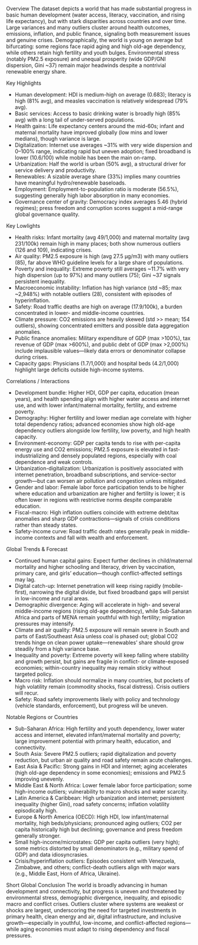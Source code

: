Overview
The dataset depicts a world that has made substantial progress in basic human development (water access, literacy, vaccination, and rising life expectancy), but with stark disparities across countries and over time. Large variances and many outliers cluster around health outcomes, emissions, inflation, and public finance, signaling both measurement issues and genuine crises. Demographically, the world is young on average but bifurcating: some regions face rapid aging and high old-age dependency, while others retain high fertility and youth bulges. Environmental stress (notably PM2.5 exposure) and unequal prosperity (wide GDP/GNI dispersion, Gini ~37) remain major headwinds despite a nontrivial renewable energy share.

Key Highlights
- Human development: HDI is medium-high on average (0.683); literacy is high (81% avg), and measles vaccination is relatively widespread (79% avg).
- Basic services: Access to basic drinking water is broadly high (85% avg) with a long tail of under-served populations.
- Health gains: Life expectancy centers around the mid-60s; infant and maternal mortality have improved globally (low mins and lower medians), though variance is large.
- Digitalization: Internet use averages ~31% with very wide dispersion and 0–100% range, indicating rapid but uneven adoption; fixed broadband is lower (10.6/100) while mobile has been the main on-ramp.
- Urbanization: Half the world is urban (50% avg), a structural driver for service delivery and productivity.
- Renewables: A sizable average share (33%) implies many countries have meaningful hydro/renewable baseloads.
- Employment: Employment-to-population ratio is moderate (56.5%), suggesting generally high labor absorption in many economies.
- Governance center of gravity: Democracy index averages 5.46 (hybrid regimes); press freedom and corruption scores suggest a mid-range global governance quality.

Key Lowlights
- Health risks: Infant mortality (avg 49/1,000) and maternal mortality (avg 231/100k) remain high in many places; both show numerous outliers (126 and 109), indicating crises.
- Air quality: PM2.5 exposure is high (avg 27.5 μg/m3) with many outliers (85), far above WHO guideline levels for a large share of populations.
- Poverty and inequality: Extreme poverty still averages ~11.7% with very high dispersion (up to 97%) and many outliers (75); Gini ~37 signals persistent inequality.
- Macroeconomic instability: Inflation has high variance (std ~85; max ~2,948%) with notable outliers (28), consistent with episodes of hyperinflation.
- Safety: Road traffic deaths are high on average (17.9/100k), a burden concentrated in lower- and middle-income countries.
- Climate pressure: CO2 emissions are heavily skewed (std >> mean; 154 outliers), showing concentrated emitters and possible data aggregation anomalies.
- Public finance anomalies: Military expenditure of GDP (max >100%), tax revenue of GDP (max >600%), and public debt of GDP (max >2,000%) include implausible values—likely data errors or denominator collapse during crises.
- Capacity gaps: Physicians (1.7/1,000) and hospital beds (4.2/1,000) highlight large deficits outside high-income systems.

Correlations / Interactions
- Development bundle: Higher HDI, GDP per capita, education (mean years), and health spending align with higher water access and internet use, and with lower infant/maternal mortality, fertility, and extreme poverty.
- Demography: Higher fertility and lower median age correlate with higher total dependency ratios; advanced economies show high old-age dependency outliers alongside low fertility, low poverty, and high health capacity.
- Environment-economy: GDP per capita tends to rise with per-capita energy use and CO2 emissions; PM2.5 exposure is elevated in fast-industrializing and densely populated regions, especially with coal dependence and weak controls.
- Urbanization-digitalization: Urbanization is positively associated with internet penetration, broadband subscriptions, and service-sector growth—but can worsen air pollution and congestion unless mitigated.
- Gender and labor: Female labor force participation tends to be higher where education and urbanization are higher and fertility is lower; it is often lower in regions with restrictive norms despite comparable education.
- Fiscal-macro: High inflation outliers coincide with extreme debt/tax anomalies and sharp GDP contractions—signals of crisis conditions rather than steady states.
- Safety-income curve: Road traffic death rates generally peak in middle-income contexts and fall with wealth and enforcement.

Global Trends & Forecast
- Continued human capital gains: Expect further declines in child/maternal mortality and higher schooling and literacy, driven by vaccination, primary care, and girls’ education—though conflict-affected settings may lag.
- Digital catch-up: Internet penetration will keep rising rapidly (mobile-first), narrowing the digital divide, but fixed broadband gaps will persist in low-income and rural areas.
- Demographic divergence: Aging will accelerate in high- and several middle-income regions (rising old-age dependency), while Sub-Saharan Africa and parts of MENA remain youthful with high fertility; migration pressures may intensify.
- Climate and air quality: PM2.5 exposure will remain severe in South and parts of East/Southeast Asia unless coal is phased out; global CO2 trends hinge on clean power uptake—renewables’ share should grow steadily from a high variance base.
- Inequality and poverty: Extreme poverty will keep falling where stability and growth persist, but gains are fragile in conflict- or climate-exposed economies; within-country inequality may remain sticky without targeted policy.
- Macro risk: Inflation should normalize in many countries, but pockets of high volatility remain (commodity shocks, fiscal distress). Crisis outliers will recur.
- Safety: Road safety improvements likely with policy and technology (vehicle standards, enforcement), but progress will be uneven.

Notable Regions or Countries
- Sub-Saharan Africa: High fertility and youth dependency, lower water access and internet, elevated infant/maternal mortality and poverty; large improvement potential with primary health, education, and connectivity.
- South Asia: Severe PM2.5 outliers; rapid digitalization and poverty reduction, but urban air quality and road safety remain acute challenges.
- East Asia & Pacific: Strong gains in HDI and internet; aging accelerates (high old-age dependency in some economies); emissions and PM2.5 improving unevenly.
- Middle East & North Africa: Lower female labor force participation; some high-income outliers; vulnerability to macro shocks and water scarcity.
- Latin America & Caribbean: High urbanization and internet; persistent inequality (higher Gini), road safety concerns; inflation volatility episodically high.
- Europe & North America (OECD): High HDI, low infant/maternal mortality, high beds/physicians; pronounced aging outliers; CO2 per capita historically high but declining; governance and press freedom generally stronger.
- Small high-income/microstates: GDP per capita outliers (very high); some metrics distorted by small denominators (e.g., military spend of GDP) and data idiosyncrasies.
- Crisis/hyperinflation outliers: Episodes consistent with Venezuela, Zimbabwe, and others; conflict-death outliers align with major wars (e.g., Middle East, Horn of Africa, Ukraine).

Short Global Conclusion
The world is broadly advancing in human development and connectivity, but progress is uneven and threatened by environmental stress, demographic divergence, inequality, and episodic macro and conflict crises. Outliers cluster where systems are weakest or shocks are largest, underscoring the need for targeted investments in primary health, clean energy and air, digital infrastructure, and inclusive growth—especially in youthful, low-income, and conflict-affected regions—while aging economies must adapt to rising dependency and fiscal pressures.
